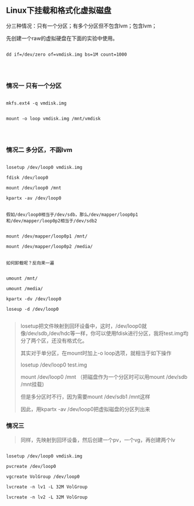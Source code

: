 ## Linux下挂载和格式化虚拟磁盘


分三种情况：只有一个分区；有多个分区但不包含lvm；包含lvm；

先创建一个raw的虚拟硬盘在下面的实验中使用。

```shell

dd if=/dev/zero of=vmdisk.img bs=1M count=1000




```

### 情况一 只有一个分区

```

mkfs.ext4 -q vmdisk.img


mount -o loop vmdisk.img /mnt/vmdisk




```





### 情况二 多分区，不函lvm

```shell

losetup /dev/loop0 vmdisk.img

fdisk /dev/loop0

mount /dev/loop0 /mnt

kpartx -av /dev/loop0


假如/dev/loop0相当于/dev/sdb，那么/dev/mapper/loop0p1和/dev/mapper/loop0p2相当于/dev/sdb2


mount /dev/mapper/loop0p1 /mnt/

mount /dev/mapper/loop0p2 /media/


如何卸载呢？反向来一遍


umount /mnt/

umount /media/

kpartx -dv /dev/loop0

loseup -d /dev/loop0


```


>losetup把文件映射到回环设备中，这时，/dev/loop0就像/dev/sdb,/dev/hdc等一样，你可以使用fdisk进行分区，我将test.img均分了两个区，还没有格式化。
>
>其实对于单分区，在mount时加上-o loop选项，就相当于如下操作
>
>losetup /dev/loop0 test.img
>
>mount /dev/loop0 /mnt （把磁盘作为一个分区时可以用mount /dev/sdb /mnt挂载)
>
>但是多分区时不行，因为需要mount /dev/sdb1 /mnt这样
>
>因此，用kpartx -av /dev/loop0把虚拟磁盘的分区列出来






### 情况三

> 同样，先映射到回环设备，然后创建一个pv，一个vg，再创建两个lv


```shell

losetup /dev/loop0 vmdisk.img

pvcreate /dev/loop0

vgcreate VolGroup /dev/loop0

lvcreate -n lv1 -L 32M VolGroup

lvcreate -n lv2 -L 32M VolGroup


```
